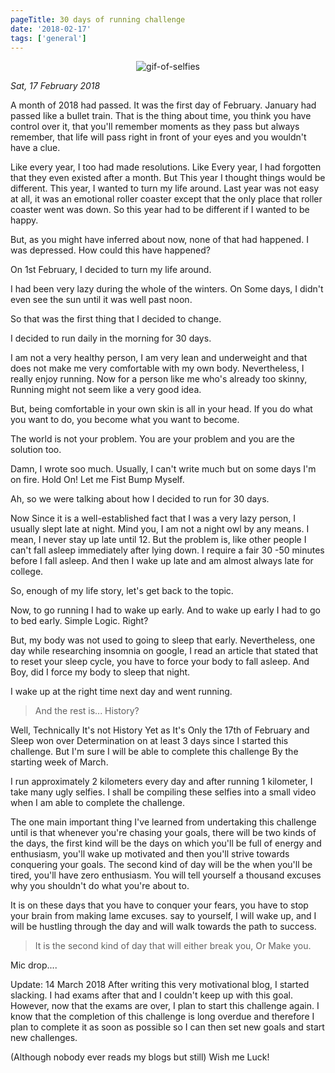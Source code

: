 ```yaml
---
pageTitle: 30 days of running challenge
date: '2018-02-17'
tags: ['general']
---
```


<p align="center">
    <img alt='gif-of-selfies' src='https://lh3.googleusercontent.com/JjcSdrK--nsetdbz4AoPiZtj_G62RykAxqKqUVSHFhbXH6F_MuGK1y2aIH3jj3nPEzkvpD22k2OEKF1OZXKGARlyOMEbm8IAJ4D4Jybqd0DvQbNyKEnxqcU_yMzJybB-iWtWKYuq4XZpGLbTJpRZLvLY9JkRZHbacFrSpFiKm_T1VpTlHNIyOq2Z-v2HKrOPwZ-C6KvKoZebxoFxWA7YEqKdoZMyY3srEAW3ImH8hNn5Nc0watsqZlqcNVDKPsxjZlNAncGtfbdo-AgHXCCpeTzd0QF9BL1pP3GgtqVnb7GEoYIG4wAbjaoyC8U2qW34ODELDiF_N69rQq6X3fOGtmf6Hmru1NpZ3ckuv0-BTBca084ibZy82bem7A-kxdX4aR3h9ir9YDKmWHdJWtyu1jSSxc1wFKMx7Jbfv1zkMw-KSop3qj6DtfaV7Elg7Jn5OJrIpCsQoLvR-zStQT7_enHis8OBR30AzxLiNz2yeQH3OMLjMTnHViBlci1wZaVA1GI54dRsl_xbG6yT1MkOjyybUelOLfPwqMy6PGDWHjobAaLu-kU3gWxtKFQjfqsNKhumsPvk5GHAlm0dfAzPFSu5BdcvvkByjbwbhRLlt_9lShERUeCBPDmcL6F0gkhJvsxYUYLP6pvHfEoYr0FEX8RQvlc0W_Z_IPixen9d4Pumiye7pVkiuasRf3q2UBjjg_OHDl_TzPHc3t3lBWqhyZ75v2A1d5fTG9dCRLtKjKBzUdziIA=w375-h500-no'/>
</p>

_Sat, 17 February 2018_

A month of 2018 had passed. It was the first day of February. January had passed like a bullet train. That is the thing about time, you think you have control over it, that you'll remember moments as they pass but always remember, that life will pass right in front of your eyes and you wouldn't have a clue.

Like every year, I too had made resolutions. Like Every year, I had forgotten that they even existed after a month. But This year I thought things would be different. This year, I wanted to turn my life around. Last year was not easy at all, it was an emotional roller coaster except that the only place that roller coaster went was down. So this year had to be different if I wanted to be happy.

But, as you might have inferred about now, none of that had happened. I was depressed. How could this have happened?

On 1st February, I decided to turn my life around.

I had been very lazy during the whole of the winters. On Some days, I didn't even see the sun until it was well past noon.

So that was the first thing that I decided to change.

I decided to run daily in the morning for 30 days.

I am not a very healthy person, I am very lean and underweight and that does not make me very comfortable with my own body. Nevertheless, I really enjoy running. Now for a person like me who's already too skinny, Running might not seem like a very good idea.

But, being comfortable in your own skin is all in your head. If you do what you want to do, you become what you want to become.

The world is not your problem. You are your problem and you are the solution too.

Damn, I wrote soo much. Usually, I can't write much but on some days I'm on fire. Hold On! Let me Fist Bump Myself.

Ah, so we were talking about how I decided to run for 30 days.

Now Since it is a well-established fact that I was a very lazy person, I usually slept late at night. Mind you, I am not a night owl by any means. I mean, I never stay up late until 12. But the problem is, like other people I can't fall asleep immediately after lying down. I require a fair 30 -50 minutes before I fall asleep. And then I wake up late and am almost always late for college.

So, enough of my life story, let's get back to the topic.

Now, to go running I had to wake up early. And to wake up early I had to go to bed early. Simple Logic. Right?

But, my body was not used to going to sleep that early. Nevertheless, one day while researching insomnia on google, I read an article that stated that to reset your sleep cycle, you have to force your body to fall asleep. And Boy, did I force my body to sleep that night.

I wake up at the right time next day and went running.

> And the rest is...
> History?

Well, Technically It's not History Yet as It's Only the 17th of February and Sleep won over Determination on at least 3 days since I started this challenge. But I'm sure I will be able to complete this challenge By the starting week of March.

I run approximately 2 kilometers every day and after running 1 kilometer, I take many ugly selfies. I shall be compiling these selfies into a small video when I am able to complete the challenge.

The one main important thing I've learned from undertaking this challenge until is that whenever you're chasing your goals, there will be two kinds of the days, the first kind will be the days on which you'll be full of energy and enthusiasm, you'll wake up motivated and then you'll strive towards conquering your goals. The second kind of day will be the when you'll be tired, you'll have zero enthusiasm. You will tell yourself a thousand excuses why you shouldn't do what you're about to.

It is on these days that you have to conquer your fears, you have to stop your brain from making lame excuses. say to yourself, I will wake up, and I will be hustling through the day and will walk towards the path to success.

> It is the second kind of day that will either break you, Or Make you.

Mic drop....

Update: 14 March 2018 After writing this very motivational blog, I started slacking. I had exams after that and I couldn't keep up with this goal. However, now that the exams are over, I plan to start this challenge again. I know that the completion of this challenge is long overdue and therefore I plan to complete it as soon as possible so I can then set new goals and start new challenges.

(Although nobody ever reads my blogs but still) Wish me Luck!
